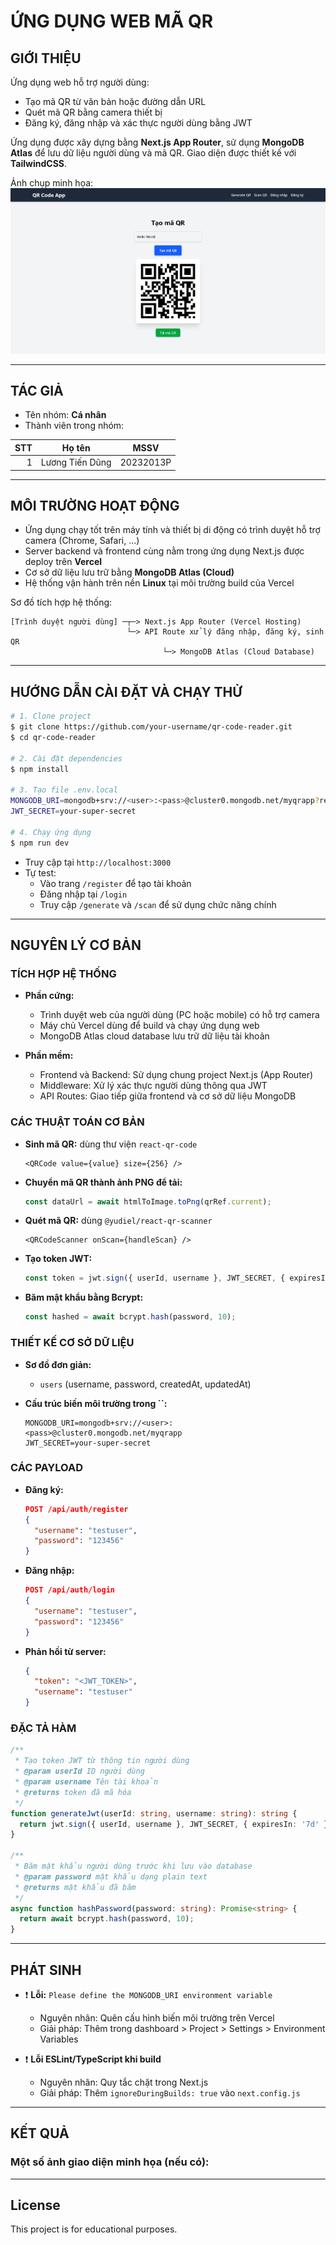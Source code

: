 
# ỨNG DỤNG WEB MÃ QR

## GIỚI THIỆU

Ứng dụng web hỗ trợ người dùng:
- Tạo mã QR từ văn bản hoặc đường dẫn URL
- Quét mã QR bằng camera thiết bị
- Đăng ký, đăng nhập và xác thực người dùng bằng JWT

Ứng dụng được xây dựng bằng **Next.js App Router**, sử dụng **MongoDB Atlas** để lưu dữ liệu người dùng và mã QR. Giao diện được thiết kế với **TailwindCSS**. 

Ảnh chụp minh họa:
![Ảnh minh họa](docs/example.jpeg)

---

## TÁC GIẢ

- Tên nhóm: **Cá nhân**
- Thành viên trong nhóm:

| STT | Họ tên           | MSSV       |
|----:|------------------|------------|
| 1   | Lương Tiến Dũng | 20232013P  |

---

## MÔI TRƯỜNG HOẠT ĐỘNG

- Ứng dụng chạy tốt trên máy tính và thiết bị di động có trình duyệt hỗ trợ camera (Chrome, Safari, ...)
- Server backend và frontend cùng nằm trong ứng dụng Next.js được deploy trên **Vercel**
- Cơ sở dữ liệu lưu trữ bằng **MongoDB Atlas (Cloud)**
- Hệ thống vận hành trên nền **Linux** tại môi trường build của Vercel

Sơ đồ tích hợp hệ thống:
```
[Trình duyệt người dùng] ─┬─> Next.js App Router (Vercel Hosting)
                          └─> API Route xử lý đăng nhập, đăng ký, sinh QR
                                  └─> MongoDB Atlas (Cloud Database)
```

---

## HƯỚNG DẪN CÀI ĐẶT VÀ CHẠY THỬ

```bash
# 1. Clone project
$ git clone https://github.com/your-username/qr-code-reader.git
$ cd qr-code-reader

# 2. Cài đặt dependencies
$ npm install

# 3. Tạo file .env.local
MONGODB_URI=mongodb+srv://<user>:<pass>@cluster0.mongodb.net/myqrapp?retryWrites=true&w=majority
JWT_SECRET=your-super-secret

# 4. Chạy ứng dụng
$ npm run dev
```

- Truy cập tại `http://localhost:3000`
- Tự test:
  - Vào trang `/register` để tạo tài khoản
  - Đăng nhập tại `/login`
  - Truy cập `/generate` và `/scan` để sử dụng chức năng chính

---

## NGUYÊN LÝ CƠ BẢN

### TÍCH HỢP HỆ THỐNG

- **Phần cứng:**

  - Trình duyệt web của người dùng (PC hoặc mobile) có hỗ trợ camera
  - Máy chủ Vercel dùng để build và chạy ứng dụng web
  - MongoDB Atlas cloud database lưu trữ dữ liệu tài khoản

- **Phần mềm:**

  - Frontend và Backend: Sử dụng chung project Next.js (App Router)
  - Middleware: Xử lý xác thực người dùng thông qua JWT
  - API Routes: Giao tiếp giữa frontend và cơ sở dữ liệu MongoDB

### CÁC THUẬT TOÁN CƠ BẢN

- **Sinh mã QR:** dùng thư viện `react-qr-code`

  ```tsx
  <QRCode value={value} size={256} />
  ```

- **Chuyển mã QR thành ảnh PNG để tải:**

  ```ts
  const dataUrl = await htmlToImage.toPng(qrRef.current);
  ```

- **Quét mã QR:** dùng `@yudiel/react-qr-scanner`

  ```tsx
  <QRCodeScanner onScan={handleScan} />
  ```

- **Tạo token JWT:**

  ```ts
  const token = jwt.sign({ userId, username }, JWT_SECRET, { expiresIn: '7d' });
  ```

- **Băm mật khẩu bằng Bcrypt:**

  ```ts
  const hashed = await bcrypt.hash(password, 10);
  ```

### THIẾT KẾ CƠ SỞ DỮ LIỆU

- **Sơ đồ đơn giản:**

  - `users` (username, password, createdAt, updatedAt)

- **Cấu trúc biến môi trường trong **``**:**

  ```env
  MONGODB_URI=mongodb+srv://<user>:<pass>@cluster0.mongodb.net/myqrapp
  JWT_SECRET=your-super-secret
  ```

### CÁC PAYLOAD

- **Đăng ký:**

  ```json
  POST /api/auth/register
  {
    "username": "testuser",
    "password": "123456"
  }
  ```

- **Đăng nhập:**

  ```json
  POST /api/auth/login
  {
    "username": "testuser",
    "password": "123456"
  }
  ```

- **Phản hồi từ server:**

  ```json
  {
    "token": "<JWT_TOKEN>",
    "username": "testuser"
  }
  ```

### ĐẶC TẢ HÀM

```ts
/**
 * Tạo token JWT từ thông tin người dùng
 * @param userId ID người dùng
 * @param username Tên tài khoản
 * @returns token đã mã hóa
 */
function generateJwt(userId: string, username: string): string {
  return jwt.sign({ userId, username }, JWT_SECRET, { expiresIn: '7d' });
}

/**
 * Băm mật khẩu người dùng trước khi lưu vào database
 * @param password mật khẩu dạng plain text
 * @returns mật khẩu đã băm
 */
async function hashPassword(password: string): Promise<string> {
  return await bcrypt.hash(password, 10);
}
```

---

## PHÁT SINH

- ❗ **Lỗi:** `Please define the MONGODB_URI environment variable`
  - Nguyên nhân: Quên cấu hình biến môi trường trên Vercel
  - Giải pháp: Thêm trong dashboard > Project > Settings > Environment Variables

- ❗ **Lỗi ESLint/TypeScript khi build**
  - Nguyên nhân: Quy tắc chặt trong Next.js
  - Giải pháp: Thêm `ignoreDuringBuilds: true` vào `next.config.js`

---

## KẾT QUẢ

### Một số ảnh giao diện minh họa (nếu có):

---

## License
This project is for educational purposes.
